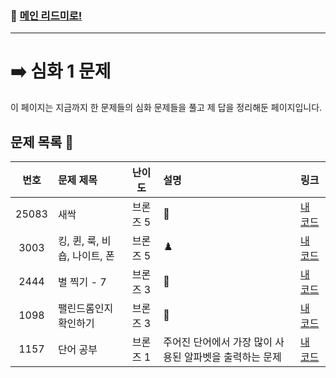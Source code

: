 ### 🚀 [메인 리드미로!](../../README.md)

---

# ➡️ 심화 1 문제

이 페이지는 지금까지 한 문제들의 심화 문제들을 풀고 제 답을 정리해둔 페이지입니다.

##  문제 목록 📝

 번호  | 문제 제목                  | 난이도    | 설명 | 링크                            |
|:-----:|:---------------------------|:---------:|:--------------------------------|:-----------------------------|
| 25083 | 새싹                       | 브론즈 5  |🌱| [내 코드](./Problem25083.cpp) |
| 3003  | 킹, 퀸, 룩, 비숍, 나이트, 폰              | 브론즈 5  |♟️| [내 코드](./Problem3003.cpp) |
| 2444  | 별 찍기 - 7                 | 브론즈 3  |🌟| [내 코드](./Problem2444.cpp) |
| 1098  | 팰린드롬인지 확인하기                     | 브론즈 3  |🔄| [내 코드](./Problem1098.cpp) |
| 1157  | 단어 공부                    | 브론즈 1  |주어진 단어에서 가장 많이 사용된 알파벳을 출력하는 문제| [내 코드](./Problem1157.cpp) |
